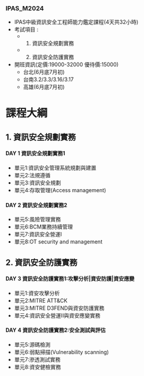 ### IPAS_M2024
- IPAS中級資訊安全工程師能力鑑定課程(4天共32小時)
- 考試項目 :
  - 1. 資訊安全規劃實務 
  - 2. 資訊安全防護實務
- 開班資訊(定價:19000-32000  優待價:15000)
  - 台北(6月底7月初)
  - 台南3.2/3.3/3.16/3.17
  - 高雄(6月底7月初)
# 課程大綱
## 1. 資訊安全規劃實務 
#### DAY 1	資訊安全規劃實務1	
- 單元1:資訊安全管理系統規劃與建置
- 單元2:法規遵循
- 單元3:資訊安全規劃
- 單元4:存取管理(Access management)
#### DAY 2	資訊安全規劃實務2	
- 單元5:風險管理實務
- 單元6:BCM業務持續管理
- 單元7:資訊安全營運I
- 單元8:OT security and management
## 2. 資訊安全防護實務
#### DAY 3	資訊安全防護實務1:攻擊分析|資安防護|資安應變
- 單元1:資安攻擊分析
- 單元2:MITRE ATT&CK 
- 單元3:MITRE D3FEND與資安防護實務 
- 單元4:資訊安全營運II與資安應變實務

####  DAY 4	資訊安全防護實務2:安全測試與評估	
- 單元5:源碼檢測
- 單元6:弱點掃描(Vulnerability scanning)
- 單元7:滲透測試實務  
- 單元8:資安健檢實務
